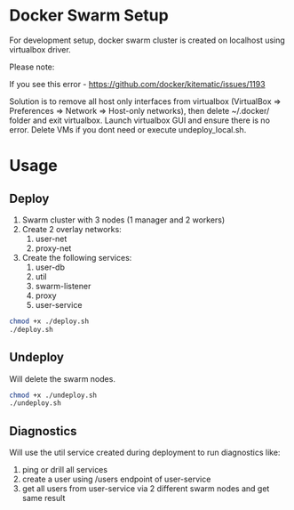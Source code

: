 # Docker Swarm Setup

For development setup, docker swarm cluster is created on localhost using virtualbox driver.

Please note:

If you see this error - https://github.com/docker/kitematic/issues/1193

Solution is to remove all host only interfaces from virtualbox 
(VirtualBox => Preferences => Network => Host-only networks), 
then delete ~/.docker/ folder 
and exit virtualbox. Launch virtualbox GUI and ensure there is no error. Delete VMs if you dont need or
execute undeploy_local.sh.

# Usage

## Deploy
1. Swarm cluster with 3 nodes (1 manager and 2 workers)
2. Create 2 overlay networks:
    1. user-net
    2. proxy-net
3. Create the following services:
    1. user-db
    2. util
    3. swarm-listener
    4. proxy
    5. user-service

```bash
chmod +x ./deploy.sh
./deploy.sh
```


## Undeploy

Will delete the swarm nodes.

```bash
chmod +x ./undeploy.sh
./undeploy.sh
```

## Diagnostics

Will use the util service created during deployment to run diagnostics like:
1. ping or drill all services
2. create a user using /users endpoint of user-service
3. get all users from user-service via 2 different swarm nodes and get same result

